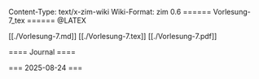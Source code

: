Content-Type: text/x-zim-wiki
Wiki-Format: zim 0.6
====== Vorlesung-7_tex ======
@LATEX 

[[./Vorlesung-7.md]]
[[./Vorlesung-7.tex]]
[[./Vorlesung-7.pdf]]

==== Journal ====

=== 2025-08-24 ===
